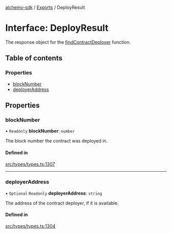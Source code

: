[alchemy-sdk](../README.md) / [Exports](../modules.md) / DeployResult

# Interface: DeployResult

The response object for the [findContractDeployer](../classes/CoreNamespace.md#findcontractdeployer) function.

## Table of contents

### Properties

- [blockNumber](DeployResult.md#blocknumber)
- [deployerAddress](DeployResult.md#deployeraddress)

## Properties

### blockNumber

• `Readonly` **blockNumber**: `number`

The block number the contract was deployed in.

#### Defined in

[src/types/types.ts:1307](https://github.com/alchemyplatform/alchemy-sdk-js/blob/8b1ae5c/src/types/types.ts#L1307)

___

### deployerAddress

• `Optional` `Readonly` **deployerAddress**: `string`

The address of the contract deployer, if it is available.

#### Defined in

[src/types/types.ts:1304](https://github.com/alchemyplatform/alchemy-sdk-js/blob/8b1ae5c/src/types/types.ts#L1304)
